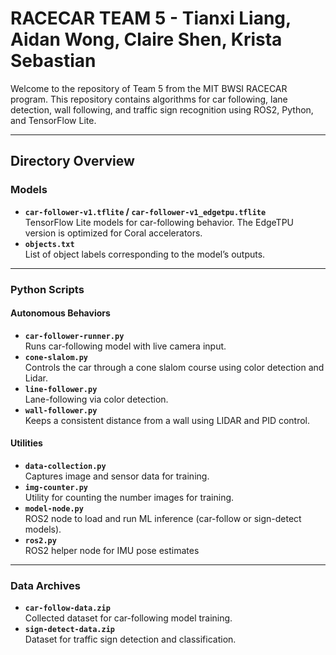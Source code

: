 # RACECAR TEAM 5 - Tianxi Liang, Aidan Wong, Claire Shen, Krista Sebastian

Welcome to the repository of Team 5 from the MIT BWSI RACECAR program. This repository contains algorithms for car following, lane detection, wall following, and traffic sign recognition using ROS2, Python, and TensorFlow Lite.

---

## Directory Overview

### Models
- **`car-follower-v1.tflite` / `car-follower-v1_edgetpu.tflite`**  
  TensorFlow Lite models for car-following behavior. The EdgeTPU version is optimized for Coral accelerators.
- **`objects.txt`**  
  List of object labels corresponding to the model’s outputs.

---

### Python Scripts

#### Autonomous Behaviors
- **`car-follower-runner.py`**  
  Runs car-following model with live camera input.
- **`cone-slalom.py`**  
  Controls the car through a cone slalom course using color detection and Lidar.
- **`line-follower.py`**  
  Lane-following via color detection.
- **`wall-follower.py`**  
  Keeps a consistent distance from a wall using LIDAR and PID control.

#### Utilities
- **`data-collection.py`**  
  Captures image and sensor data for training.
- **`img-counter.py`**  
  Utility for counting the number images for training.
- **`model-node.py`**  
  ROS2 node to load and run ML inference (car-follow or sign-detect models).
- **`ros2.py`**  
  ROS2 helper node for IMU pose estimates

---

### Data Archives
- **`car-follow-data.zip`**  
  Collected dataset for car-following model training.
- **`sign-detect-data.zip`**  
  Dataset for traffic sign detection and classification.